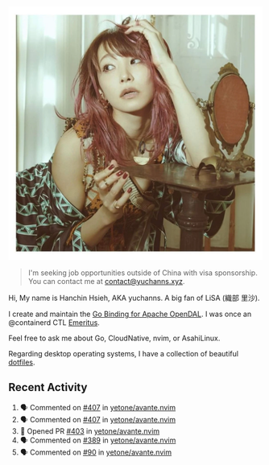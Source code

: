 <p align="center">
  <img src="./assets/LiSA2.webp" width=550 />
</p>

> I'm seeking job opportunities outside of China with visa sponsorship. You can contact me at contact@yuchanns.xyz.

Hi, My name is Hanchin Hsieh, AKA yuchanns. A big fan of LiSA (織部 里沙).

I create and maintain the [Go Binding for Apache OpenDAL](https://github.com/apache/opendal/tree/main/bindings/go). I was once an @containerd CTL [Emeritus](https://github.com/containerd/nerdctl/pull/3067).

Feel free to ask me about Go, CloudNative, nvim, or AsahiLinux.

Regarding desktop operating systems, I have a collection of beautiful [dotfiles](https://github.com/yuchanns/dotfiles).

## Recent Activity

<!--START_SECTION:activity-->
1. 🗣 Commented on [#407](https://github.com/yetone/avante.nvim/pull/407#issuecomment-2322744311) in [yetone/avante.nvim](https://github.com/yetone/avante.nvim)
2. 🗣 Commented on [#407](https://github.com/yetone/avante.nvim/pull/407#issuecomment-2322727928) in [yetone/avante.nvim](https://github.com/yetone/avante.nvim)
3. 💪 Opened PR [#403](https://github.com/yetone/avante.nvim/pull/403) in [yetone/avante.nvim](https://github.com/yetone/avante.nvim)
4. 🗣 Commented on [#389](https://github.com/yetone/avante.nvim/issues/389#issuecomment-2320211155) in [yetone/avante.nvim](https://github.com/yetone/avante.nvim)
5. 🗣 Commented on [#90](https://github.com/yetone/avante.nvim/issues/90#issuecomment-2320198004) in [yetone/avante.nvim](https://github.com/yetone/avante.nvim)
<!--END_SECTION:activity-->

